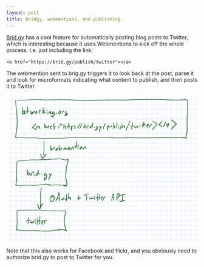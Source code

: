 ```yaml
---
layout: post
title: Bridgy, webmentions, and publishing.
---
```


[Brid.gy](https://brid.gy/about#webmentions) has a cool feature for
automatically posting blog posts to Twitter, which is interesting because it
uses Webmentions to kick off the whole process. I.e. just including the
link:

    <a href="https://brid.gy/publish/twitter"></a>

The webmention sent to brig.gy triggers it to look back at the post, parse it
and look for microformats indicating what content to publish, and then posts
it to Twitter.

![Using webmentions to trigger brid.gy to publish to Twitter](/images/2018/bridgy.png)

Note that this also works for Facebook and flickr, and you obviously need to
authorize brid.gy to post to Twitter for you.

<a href="https://brid.gy/publish/twitter"></a>
